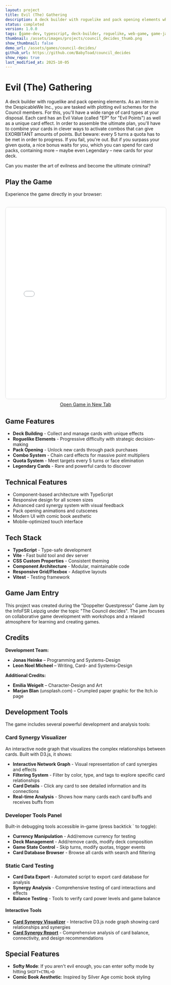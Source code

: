 ```yaml
---
layout: project
title: Evil (The) Gathering
description: A deck builder with roguelike and pack opening elements where you plot evil schemes for the Council members.
status: completed
version: 1.0.0
tags: [game-dev, typescript, deck-builder, roguelike, web-game, game-jam]
thumbnail: /assets/images/projects/council_decides_thumb.png
show_thumbnail: false
demo_url: /assets/games/council-decides/
github_url: https://github.com/BabyToad/council_decides
show_repo: true
last_modified_at: 2025-10-05
---
```


# Evil (The) Gathering

A deck builder with roguelike and pack opening elements. As an intern in the DespicableWe Inc., you are tasked with plotting evil schemes for the Council members. For this, you'll have a wide range of card types at your disposal. Each card has an Evil Value (called "EP" for "Evil Points") as well as a unique card effect. In order to assemble the ultimate plan, you'll have to combine your cards in clever ways to activate combos that can give EXORBITANT amounts of points. But beware: every 5 turns a quota has to be met in order to progress. If you fail, you're out. But if you surpass your given quota, a nice bonus waits for you, which you can spend for card packs, containing more – maybe even Legendary – new cards for your deck.

Can you master the art of evilness and become the ultimate criminal?

## Play the Game

Experience the game directly in your browser:

<div class="demo-container" style="margin: 2rem 0; text-align: center;">
    <iframe 
        src="/assets/games/council-decides/" 
        width="800" 
        height="600" 
        frameborder="0"
        style="border: 1px solid #ddd; border-radius: 8px; max-width: 100%;"
        title="Evil (The) Gathering Game">
    </iframe>
    <p style="text-align: center; margin-top: 0.5rem; font-size: 0.9rem; color: #666;">
        <a href="/assets/games/council-decides/" target="_blank">Open Game in New Tab</a>
    </p>
</div>

## Game Features

- **Deck Building** - Collect and manage cards with unique effects
- **Roguelike Elements** - Progressive difficulty with strategic decision-making
- **Pack Opening** - Unlock new cards through pack purchases
- **Combo System** - Chain card effects for massive point multipliers
- **Quota System** - Meet targets every 5 turns or face elimination
- **Legendary Cards** - Rare and powerful cards to discover

## Technical Features

- Component-based architecture with TypeScript
- Responsive design for all screen sizes
- Advanced card synergy system with visual feedback
- Pack opening animations and cutscenes
- Modern UI with comic book aesthetic
- Mobile-optimized touch interface

## Tech Stack

- **TypeScript** - Type-safe development
- **Vite** - Fast build tool and dev server
- **CSS Custom Properties** - Consistent theming
- **Component Architecture** - Modular, maintainable code
- **Responsive Grid/Flexbox** - Adaptive layouts
- **Vitest** - Testing framework



## Game Jam Entry

This project was created during the "Doppelter Questpresso" Game Jam by the InfoFSR Leipzig under the topic "The Council decides". The jam focuses on collaborative game development with workshops and a relaxed atmosphere for learning and creating games.

## Credits

**Development Team:**
- **Jonas Heinke** – Programming and Systems-Design
- **Leon Noel Micheel** – Writing, Card- and Systems-Design

**Additional Credits:**
- **Emilia Weigelt** – Character-Design and Art
- **Marjan Blan** (unsplash.com) – Crumpled paper graphic for the Itch.io page

## Development Tools

The game includes several powerful development and analysis tools:

### Card Synergy Visualizer
An interactive node graph that visualizes the complex relationships between cards. Built with D3.js, it shows:
- **Interactive Network Graph** - Visual representation of card synergies and effects
- **Filtering System** - Filter by color, type, and tags to explore specific card relationships
- **Card Details** - Click any card to see detailed information and its connections
- **Real-time Analysis** - Shows how many cards each card buffs and receives buffs from

### Developer Tools Panel
Built-in debugging tools accessible in-game (press backtick ` to toggle):
- **Currency Manipulation** - Add/remove currency for testing
- **Deck Management** - Add/remove cards, modify deck composition
- **Game State Control** - Skip turns, modify quotas, trigger events
- **Card Database Browser** - Browse all cards with search and filtering

### Static Card Testing
- **Card Data Export** - Automated script to export card database for analysis
- **Synergy Analysis** - Comprehensive testing of card interactions and effects
- **Balance Testing** - Tools to verify card power levels and game balance

#### Interactive Tools
- **[Card Synergy Visualizer](/assets/games/council-decides/card-synergy-visualizer.html)** - Interactive D3.js node graph showing card relationships and synergies
- **[Card Synergy Report](/assets/games/council-decides/card-synergy-report.html)** - Comprehensive analysis of card balance, connectivity, and design recommendations

## Special Features

- **Softy Mode**: If you aren't evil enough, you can enter softy mode by hitting `SHIFT+CTRL+D`
- **Comic Book Aesthetic**: Inspired by Silver Age comic book styling

